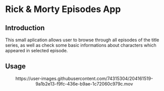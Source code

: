 # Rick & Morty Episodes App

## Introduction
  This small aplication allows user to browse through all episodes of the title series, as well as check some basic informations about characters which appeared in selected episode. 
 
## Usage
  


<p align="center">
  https://user-images.githubusercontent.com/74315304/204161519-9a1b2e13-f9fc-436e-b9ae-1c72060c979c.mov
</p>
